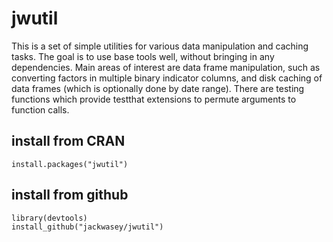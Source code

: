 # jwutil

This is a set of simple utilities for various data manipulation and caching tasks. The goal is to use base tools well, without bringing in any dependencies. Main areas of interest are data frame manipulation, such as converting factors in multiple binary indicator columns, and disk caching of data frames (which is optionally done by date range). There are testing functions which provide testthat extensions to permute arguments to function calls.

## install from CRAN
```
install.packages("jwutil")
```

## install from github
```
library(devtools)
install_github("jackwasey/jwutil")
```
